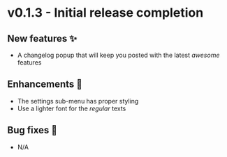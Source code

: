 # v0.1.3 - Initial release completion

## New features ✨
- A changelog popup that will keep you posted with the latest _awesome_ features

## Enhancements 💅
- The settings sub-menu has proper styling
- Use a lighter font for the _regular_ texts

## Bug fixes 🐛
- N/A
